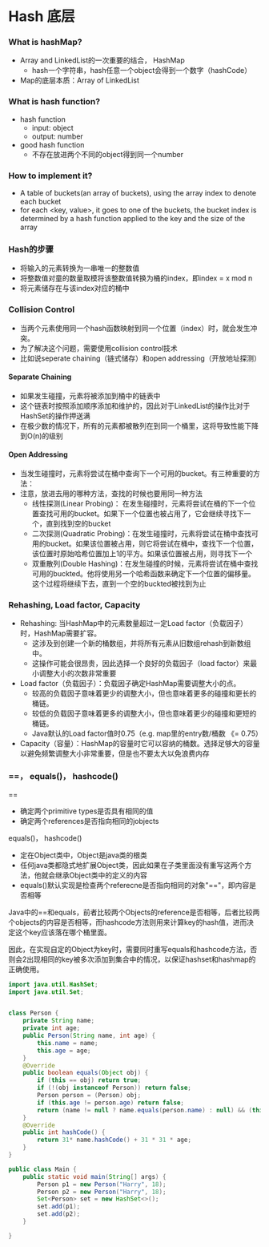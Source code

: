 # Hash 底层

### What is hashMap?

* Array and LinkedList的一次重要的结合， HashMap
  * hash一个字符串，hash任意一个object会得到一个数字（hashCode）
* Map的底层本质：Array of LinkedList

### What is hash function?

* hash function
  * input: object
  * output: number
* good hash function
  * 不存在放进两个不同的object得到同一个number

### How to implement it?

* A table of buckets(an array of buckets), using the array index to denote each bucket
* for each \<key, value>, it goes to one of the buckets, the bucket index is determined by a hash function applied to the key and the size of the array

### Hash的步骤

* 将输入的元素转换为一串唯一的整数值
* 将整数值对童的数量取模将该整数值转换为桶的index，即index = x mod n
* 将元素储存在与该index对应的桶中

### Collision Control

* 当两个元素使用同一个hash函数映射到同一个位置（index）时，就会发生冲突。
* 为了解决这个问题，需要使用collision control技术
* 比如说seperate chaining（链式储存）和open addressing（开放地址探测）

#### Separate Chaining

* 如果发生碰撞，元素将被添加到桶中的链表中
* 这个链表时按照添加顺序添加和维护的，因此对于LinkedList的操作比对于HashSet的操作押送满
* 在极少数的情况下，所有的元素都被散列在到同一个桶里，这将导致性能下降到O(n)的级别

#### Open Addressing

* 当发生碰撞时，元素将尝试在桶中查询下一个可用的bucket。有三种重要的方法：
* 注意，放进去用的哪种方法，查找的时候也要用同一种方法
  * 线性探测(Linear Probing)： 在发生碰撞时，元素将尝试在桶的下一个位置查找可用的bucket。如果下一个位置也被占用了，它会继续寻找下一个，直到找到空的bucket
  * 二次探测(Quadratic Probing)：在发生碰撞时，元素将尝试在桶中查找可用的bucket。如果该位置被占用，则它将尝试在桶中，查找下一个位置，该位置时原始哈希位置加上1的平方。如果该位置被占用，则寻找下一个
  * 双重散列(Double Hashing)：在发生碰撞的时候，元素将尝试在桶中查找可用的buckted。他将使用另一个哈希函数来确定下一个位置的偏移量。这个过程将继续下去，直到一个空的buckted被找到为止

### Rehashing, Load factor, Capacity

* Rehashing: 当HashMap中的元素数量超过一定Load factor（负载因子）时，HashMap需要扩容。
  * 这涉及到创建一个新的桶数组，并将所有元素从旧数组rehash到新数组中。
  * 这操作可能会很昂贵，因此选择一个良好的负载因子（load factor）来最小调整大小的次数非常重要
* Load factor（负载因子）：负载因子确定HashMap需要调整大小的点。
  * 较高的负载因子意味着更少的调整大小，但也意味着更多的碰撞和更长的桶链。
  * 较低的负载因子意味着更多的调整大小，但也意味着更少的碰撞和更短的桶链。
  * Java默认的Load factor值时0.75（e.g. map里的entry数/桶数 《= 0.75）
* Capacity（容量）：HashMap的容量时它可以容纳的桶数。选择足够大的容量以避免频繁调整大小非常重要，但是也不要太大以免浪费内存

### ==， equals()， hashcode()

\==

* 确定两个primitive types是否具有相同的值
* 确定两个references是否指向相同的jobjects

equals()， hashcode()

* 定在Object类中，Object是java类的根类
* 任何java类都隐式地扩展Object类，因此如果在子类里面没有重写这两个方法，他就会继承Object类中的定义的内容
* equals()默认实现是检查两个referecne是否指向相同的对象"=="，即内容是否相等

Java中的==和equals，前者比较两个Objects的reference是否相等，后者比较两个objects的内容是否相等，而hashcode方法则用来计算key的hash值，进而决定这个key应该落在哪个桶里面。

因此，在实现自定的Object为key时，需要同时重写equals和hashcode方法，否则会2出现相同的key被多次添加到集合中的情况，以保证hashset和hashmap的正确使用。

```java
import java.util.HashSet;
import java.util.Set;


class Person {
    private String name;
    private int age;
    public Person(String name, int age) {
        this.name = name;
        this.age = age;
    }
    @Override
    public boolean equals(Object obj) {
        if (this == obj) return true;
        if (!(obj instanceof Person)) return false;
        Person person = (Person) obj;
        if (this.age != person.age) return false;
        return (name != null ? name.equals(person.name) : null) && (this.age == person.age);
    }
    @Override
    public int hashCode() {
        return 31* name.hashCode() + 31 * 31 * age;
    }
}

public class Main {
    public static void main(String[] args) {
        Person p1 = new Person("Harry", 18);
        Person p2 = new Person("Harry", 18);
        Set<Person> set = new HashSet<>();
        set.add(p1);
        set.add(p2);
    }

}
```

